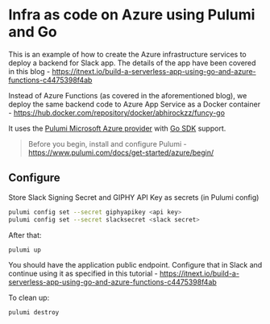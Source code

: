 # Infra as code on Azure using Pulumi and Go

This is an example of how to create the Azure infrastructure services to deploy a backend for Slack app. The details of the app have been covered in this blog - https://itnext.io/build-a-serverless-app-using-go-and-azure-functions-c4475398f4ab

Instead of Azure Functions (as covered in the aforementioned blog), we deploy the same backend code to Azure App Service as a Docker container - https://hub.docker.com/repository/docker/abhirockzz/funcy-go

It uses the [Pulumi Microsoft Azure provider](https://www.pulumi.com/docs/intro/cloud-providers/azure/) with [Go SDK](https://www.pulumi.com/docs/intro/languages/go/) support.

> Before you begin, install and configure Pulumi - https://www.pulumi.com/docs/get-started/azure/begin/

## Configure

Store Slack Signing Secret and GIPHY API Key as secrets (in Pulumi config)

```bash
pulumi config set --secret giphyapikey <api key>
pulumi config set --secret slacksecret <slack secret>
```

After that:

```bash
pulumi up
```

You should have the application public endpoint. Configure that in Slack and continue using it as specified in this tutorial - https://itnext.io/build-a-serverless-app-using-go-and-azure-functions-c4475398f4ab

To clean up:

```bash
pulumi destroy
```
